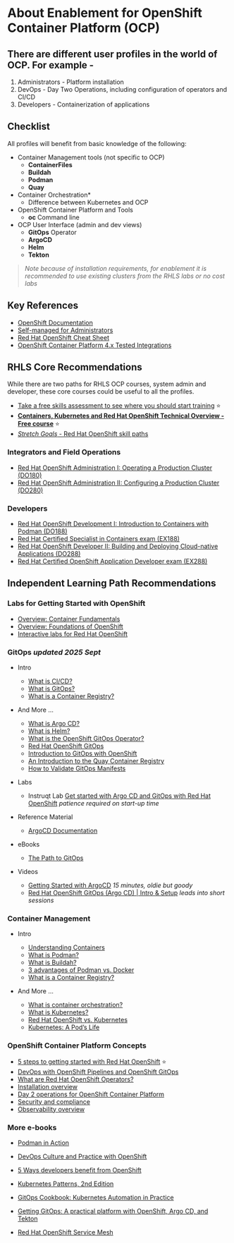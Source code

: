 # About Enablement for OpenShift Container Platform (OCP)

## There are different user profiles in the world of OCP.   For example -

  1. Administrators - Platform installation
  2. DevOps - Day Two Operations, including configuration of operators and CI/CD
  3. Developers - Containerization of applications

## Checklist

All profiles will benefit from basic knowledge of the following:

- Container Management tools (not specific to OCP)
  - **ContainerFiles**
  - **Buildah**
  - **Podman**
  - **Quay**
- Container Orchestration*
  - Difference between Kubernetes and OCP
- OpenShift Container Platform and Tools
  - **oc** Command line
- OCP User Interface (admin and dev views)
  - **GitOps** Operator
  - **ArgoCD**
  - **Helm**
  - **Tekton**

> *Note because of installation requirements, for enablement it is recommended to use existing clusters from the RHLS labs or no cost labs*

## Key References

- [OpenShift Documentation](https://docs.redhat.com/en/documentation/openshift_container_platform/4.19)
- [Self-managed for Administrators](https://docs.redhat.com/en/essentials/openshift/self-managed-for-administrators)
- [Red Hat OpenShift Cheat Sheet](https://developers.redhat.com/cheat-sheets/red-hat-openshift-container-platform)
- [OpenShift Container Platform 4.x Tested Integrations](https://access.redhat.com/articles/4128421)

## RHLS Core Recommendations

While there are two paths for RHLS OCP courses, system admin and developer, these core courses could be useful to all the profiles.

- [Take a free skills assessment to see where you should start training](https://skills.ole.redhat.com/en) :star:
- [**Containers, Kubernetes and Red Hat OpenShift Technical Overview - Free course**](https://www.redhat.com/en/services/training/do080-deploying-containerized-applications-technical-overview) :star:
- [*Stretch Goals* - Red Hat OpenShift skill paths](https://www.redhat.com/en/resources/openshift-skill-paths-datasheet)

### Integrators and Field Operations

- [Red Hat OpenShift Administration I: Operating a Production Cluster (DO180)](https://www.redhat.com/en/services/training/red-hat-openshift-administration-i-operating-a-production-cluster)
- [Red Hat OpenShift Administration II: Configuring a Production Cluster (DO280)](https://www.redhat.com/en/services/training/red-hat-openshift-administration-ii-configuring-a-production-cluster)

### Developers  

- [Red Hat OpenShift Development I: Introduction to Containers with Podman (DO188)](https://www.redhat.com/en/services/training/do188-red-hat-open-shift-development-introduction-containers-with-podman)
- [Red Hat Certified Specialist in Containers exam (EX188)](https://www.redhat.com/en/services/training/ex188-red-hat-certified-specialist-containers-exam)
- [Red Hat OpenShift Developer II: Building and Deploying Cloud-native Applications (DO288)](https://www.redhat.com/en/services/training/red-hat-openshift-developer-ii-building-and-deploying-cloud-native-applications)
- [Red Hat Certified OpenShift Application Developer exam (EX288)](https://www.redhat.com/en/services/training/ex288-red-hat-certified-openshift-application-developer-exam)

## Independent Learning Path Recommendations

### Labs for Getting Started with OpenShift

- [Overview: Container Fundamentals](https://developers.redhat.com/learn/rhel/container-fundamentals)  
- [Overview: Foundations of OpenShift](https://developers.redhat.com/learn/openshift/foundations-openshift)
- [Interactive labs for Red Hat OpenShift](https://www.redhat.com/en/interactive-labs/openshift)

### GitOps *updated 2025 Sept*

- Intro
  - [What is CI/CD?](https://www.redhat.com/en/topics/devops/what-is-ci-cd#why-is-ci/cd-important)
  - [What is GitOps?](https://www.redhat.com/en/topics/devops/what-is-gitops#what-is-gitops)
  - [What is a Container Registry?](https://www.redhat.com/en/topics/cloud-native-apps/what-is-a-container-registry)

- And More ... 
  - [What is Argo CD?](https://www.redhat.com/en/topics/devops/what-is-argocd)
  - [What is Helm?](https://www.redhat.com/en/topics/devops/what-is-helm#overview)
  - [What is the OpenShift GitOps Operator?](https://www.redhat.com/en/technologies/cloud-computing/openshift/gitops)
  - [Red Hat OpenShift GitOps](https://www.redhat.com/en/technologies/cloud-computing/openshift/gitops)
  - [Introduction to GitOps with OpenShift](https://www.redhat.com/en/blog/introduction-to-gitops-with-openshift)
  - [An Introduction to the Quay Container Registry](https://www.redhat.com/en/blog/introduction-quay)
  - [How to Validate GitOps Manifests](https://developers.redhat.com/articles/2023/10/10/how-validate-gitops-manifests#)

- Labs
  - Instruqt Lab  [Get started with Argo CD and GitOps with Red Hat OpenShift](https://www.redhat.com/en/interactive-labs/openshift) *patience required on start-up time*
    
- Reference Material
  - [ArgoCD Documentation](https://argo-cd.readthedocs.io/en/stable/)
    
- eBooks
  - [The Path to GitOps](https://developers.redhat.com/e-books/path-gitops)
    
- Videos
  - [Getting Started with ArgoCD](https://demo.openshift.com/en/latest/argocd/) *15 minutes, oldie but goody*
  - [Red Hat OpenShift GitOps (Argo CD) | Intro & Setup](https://developers.redhat.com/devnation/shorts/red-hat-openshift-gitops) *leads into short sessions*

### Container Management

- Intro
  - [Understanding Containers](https://www.redhat.com/en/topics/containers)  
  - [What is Podman?](https://www.redhat.com/en/topics/containers/what-is-podman)
  - [What is Buildah?](https://www.redhat.com/en/topics/containers/what-is-buildah)
  - [3 advantages of Podman vs. Docker](https://developers.redhat.com/articles/2023/08/03/3-advantages-docker-podman)
  - [What is a Container Registry?](https://www.redhat.com/en/topics/cloud-native-apps/what-is-a-container-registry)
 
- And More ... 
  - [What is container orchestration?](https://www.redhat.com/en/topics/containers/what-is-container-orchestration#what-is-container-orchestration)
  - [What is Kubernetes?](https://www.redhat.com/en/topics/containers/what-is-kubernetes)
  - [Red Hat OpenShift vs. Kubernetes](https://www.redhat.com/en/technologies/cloud-computing/openshift/red-hat-openshift-kubernetes)
  - [Kubernetes: A Pod’s Life](https://www.redhat.com/en/blog/kubernetes-pods-life)

### OpenShift Container Platform Concepts

- [5 steps to getting started with Red Hat OpenShift](https://www.redhat.com/en/resources/5-steps-getting-started-with-openshift-checklist) :star:
- [DevOps with OpenShift Pipelines and OpenShift GitOps](https://developers.redhat.com/articles/2024/09/17/devops-openshift-pipelines-gitops)
- [What are Red Hat OpenShift Operators?](https://www.redhat.com/en/technologies/cloud-computing/openshift/what-are-openshift-operators)
- [Installation overview](https://docs.redhat.com/en/documentation/openshift_container_platform/4.19/html/installation_overview/index)
- [Day 2 operations for OpenShift Container Platform](https://docs.redhat.com/en/documentation/openshift_container_platform/4.19/html/postinstallation_configuration/index)
- [Security and compliance](https://docs.redhat.com/en/documentation/openshift_container_platform/4.19/html/security_and_compliance/index)
- [Observability overview](https://docs.redhat.com/en/documentation/openshift_container_platform/4.19/html/observability_overview/index)

### More e-books

- [Podman in Action](https://developers.redhat.com/e-books/podman-action)
- [DevOps Culture and Practice with OpenShift](https://developers.redhat.com/e-books/devops-culture-and-practice-openshift)
- [5 Ways developers benefit from OpenShift](https://developers.redhat.com/e-books/5-ways-developers-benefit-red-hat-openshift)
- [Kubernetes Patterns, 2nd Edition](https://developers.redhat.com/e-books/kubernetes-patterns)
- [GitOps Cookbook: Kubernetes Automation in Practice](https://developers.redhat.com/e-books/gitops-cookbook?extIdCarryOver=true&intcmp=7015Y000003t7aWQAQ&percmp=RHCTG0250000438148&sc_cid=701f2000000tyN6AAI)

- [Getting GitOps: A practical platform with OpenShift, Argo CD, and Tekton](https://developers.redhat.com/e-books/getting-gitops-practical-platform-openshift-argo-cd-and-tekton)
- [Red Hat OpenShift Service Mesh](https://www.redhat.com/en/technologies/cloud-computing/openshift/what-is-openshift-service-mesh)
